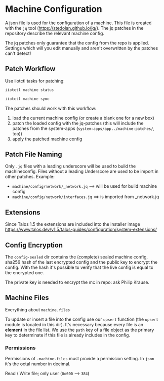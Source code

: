 # Machine Configuration
A json file is used for the configuration of a machine. This file is created with the `jq` tool (https://stedolan.github.io/jq/). The jq patches in the repository describe the relevant machine config.


The jq patches only guarantee that the config from the repo is applied. Settings which will you edit manually and aren't overwritten by the patches can't detect! 

## Patch Workflow

Use iiotctl tasks for patching:

```bash
iiotctl machine status
```

```bash
iiotctl machine sync
```

The patches should work with this workflow:
1. load the current machine config (or create a blank one for a new box)
2. patch the loaded config with the jq-patches (this will include the patches from the system-apps (`system-apps/app../machine-patches/`, too))
3. apply the patched machine config


## Patch File Naming

Only `.jq` files with a leading underscore will be used to build the machineconfig. Files without a leading Underscore are used to be import in other patches. Example:
* `machine/config/network/_network.jq` ==> will be used for build machine config
* `machine/config/network/interfaces.jq` ==> is imported from _network.jq


## Extensions
Since Talos 1.5 the extensions are included into the installer image
https://www.talos.dev/v1.5/talos-guides/configuration/system-extensions/


## Config Encryption
The `config-sealed` dir contains the (complete) sealed machine config, sha256 hash of the last encrypted config and the public key to encrypt the config. With the hash it's possible to verify that the live config is equal to the encrypted one. 

The private key is needed to encrypt the mc in repo: ask Philip Krause.


## Machine Files
Everything about `machine.files`

To update or insert a file into the config use our `upsert` function (the `upsert` module is located in this dir). It's necessary because every file is an **element** in the file list. We use the `path` key of a file object as the primary key to determinate if this file is already includes in the config.

### Permissions
Permissions of `.machine.files` must provide a permission setting. 
In `json` it's the octal number in decimal.

Read / Write file; only user (`0o600` --> `384`)
